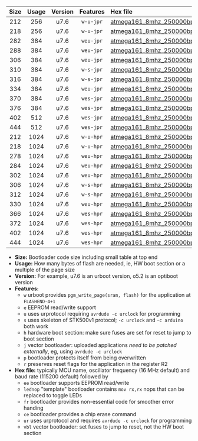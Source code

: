 |Size|Usage|Version|Features|Hex file|
|:-:|:-:|:-:|:-:|:--|
|212|256|u7.6|`w-u-jpr`|[atmega161_8mhz_250000bps_ur_vbl.hex](https://raw.githubusercontent.com/stefanrueger/urboot/main/bootloaders/atmega161/fcpu_8mhz/250000_bps/atmega161_8mhz_250000bps_ur_vbl.hex)|
|218|256|u7.6|`w-u-jpr`|[atmega161_8mhz_250000bps_lednop_ur_vbl.hex](https://raw.githubusercontent.com/stefanrueger/urboot/main/bootloaders/atmega161/fcpu_8mhz/250000_bps/atmega161_8mhz_250000bps_lednop_ur_vbl.hex)|
|282|384|u7.6|`weu-jpr`|[atmega161_8mhz_250000bps_ee_ur_vbl.hex](https://raw.githubusercontent.com/stefanrueger/urboot/main/bootloaders/atmega161/fcpu_8mhz/250000_bps/atmega161_8mhz_250000bps_ee_ur_vbl.hex)|
|288|384|u7.6|`weu-jpr`|[atmega161_8mhz_250000bps_ee_lednop_ur_vbl.hex](https://raw.githubusercontent.com/stefanrueger/urboot/main/bootloaders/atmega161/fcpu_8mhz/250000_bps/atmega161_8mhz_250000bps_ee_lednop_ur_vbl.hex)|
|306|384|u7.6|`weu-jpr`|[atmega161_8mhz_250000bps_ee_lednop_fr_ur_vbl.hex](https://raw.githubusercontent.com/stefanrueger/urboot/main/bootloaders/atmega161/fcpu_8mhz/250000_bps/atmega161_8mhz_250000bps_ee_lednop_fr_ur_vbl.hex)|
|310|384|u7.6|`w-s-jpr`|[atmega161_8mhz_250000bps_vbl.hex](https://raw.githubusercontent.com/stefanrueger/urboot/main/bootloaders/atmega161/fcpu_8mhz/250000_bps/atmega161_8mhz_250000bps_vbl.hex)|
|316|384|u7.6|`w-s-jpr`|[atmega161_8mhz_250000bps_lednop_vbl.hex](https://raw.githubusercontent.com/stefanrueger/urboot/main/bootloaders/atmega161/fcpu_8mhz/250000_bps/atmega161_8mhz_250000bps_lednop_vbl.hex)|
|334|384|u7.6|`weu-jpr`|[atmega161_8mhz_250000bps_ee_lednop_fr_ce_ur_vbl.hex](https://raw.githubusercontent.com/stefanrueger/urboot/main/bootloaders/atmega161/fcpu_8mhz/250000_bps/atmega161_8mhz_250000bps_ee_lednop_fr_ce_ur_vbl.hex)|
|370|384|u7.6|`wes-jpr`|[atmega161_8mhz_250000bps_ee_vbl.hex](https://raw.githubusercontent.com/stefanrueger/urboot/main/bootloaders/atmega161/fcpu_8mhz/250000_bps/atmega161_8mhz_250000bps_ee_vbl.hex)|
|376|384|u7.6|`wes-jpr`|[atmega161_8mhz_250000bps_ee_lednop_vbl.hex](https://raw.githubusercontent.com/stefanrueger/urboot/main/bootloaders/atmega161/fcpu_8mhz/250000_bps/atmega161_8mhz_250000bps_ee_lednop_vbl.hex)|
|402|512|u7.6|`wes-jpr`|[atmega161_8mhz_250000bps_ee_lednop_fr_vbl.hex](https://raw.githubusercontent.com/stefanrueger/urboot/main/bootloaders/atmega161/fcpu_8mhz/250000_bps/atmega161_8mhz_250000bps_ee_lednop_fr_vbl.hex)|
|444|512|u7.6|`wes-jpr`|[atmega161_8mhz_250000bps_ee_lednop_fr_ce_vbl.hex](https://raw.githubusercontent.com/stefanrueger/urboot/main/bootloaders/atmega161/fcpu_8mhz/250000_bps/atmega161_8mhz_250000bps_ee_lednop_fr_ce_vbl.hex)|
|212|1024|u7.6|`w-u-hpr`|[atmega161_8mhz_250000bps_ur.hex](https://raw.githubusercontent.com/stefanrueger/urboot/main/bootloaders/atmega161/fcpu_8mhz/250000_bps/atmega161_8mhz_250000bps_ur.hex)|
|218|1024|u7.6|`w-u-hpr`|[atmega161_8mhz_250000bps_lednop_ur.hex](https://raw.githubusercontent.com/stefanrueger/urboot/main/bootloaders/atmega161/fcpu_8mhz/250000_bps/atmega161_8mhz_250000bps_lednop_ur.hex)|
|278|1024|u7.6|`weu-hpr`|[atmega161_8mhz_250000bps_ee_ur.hex](https://raw.githubusercontent.com/stefanrueger/urboot/main/bootloaders/atmega161/fcpu_8mhz/250000_bps/atmega161_8mhz_250000bps_ee_ur.hex)|
|284|1024|u7.6|`weu-hpr`|[atmega161_8mhz_250000bps_ee_lednop_ur.hex](https://raw.githubusercontent.com/stefanrueger/urboot/main/bootloaders/atmega161/fcpu_8mhz/250000_bps/atmega161_8mhz_250000bps_ee_lednop_ur.hex)|
|302|1024|u7.6|`weu-hpr`|[atmega161_8mhz_250000bps_ee_lednop_fr_ur.hex](https://raw.githubusercontent.com/stefanrueger/urboot/main/bootloaders/atmega161/fcpu_8mhz/250000_bps/atmega161_8mhz_250000bps_ee_lednop_fr_ur.hex)|
|306|1024|u7.6|`w-s-hpr`|[atmega161_8mhz_250000bps.hex](https://raw.githubusercontent.com/stefanrueger/urboot/main/bootloaders/atmega161/fcpu_8mhz/250000_bps/atmega161_8mhz_250000bps.hex)|
|312|1024|u7.6|`w-s-hpr`|[atmega161_8mhz_250000bps_lednop.hex](https://raw.githubusercontent.com/stefanrueger/urboot/main/bootloaders/atmega161/fcpu_8mhz/250000_bps/atmega161_8mhz_250000bps_lednop.hex)|
|330|1024|u7.6|`weu-hpr`|[atmega161_8mhz_250000bps_ee_lednop_fr_ce_ur.hex](https://raw.githubusercontent.com/stefanrueger/urboot/main/bootloaders/atmega161/fcpu_8mhz/250000_bps/atmega161_8mhz_250000bps_ee_lednop_fr_ce_ur.hex)|
|366|1024|u7.6|`wes-hpr`|[atmega161_8mhz_250000bps_ee.hex](https://raw.githubusercontent.com/stefanrueger/urboot/main/bootloaders/atmega161/fcpu_8mhz/250000_bps/atmega161_8mhz_250000bps_ee.hex)|
|372|1024|u7.6|`wes-hpr`|[atmega161_8mhz_250000bps_ee_lednop.hex](https://raw.githubusercontent.com/stefanrueger/urboot/main/bootloaders/atmega161/fcpu_8mhz/250000_bps/atmega161_8mhz_250000bps_ee_lednop.hex)|
|402|1024|u7.6|`wes-hpr`|[atmega161_8mhz_250000bps_ee_lednop_fr.hex](https://raw.githubusercontent.com/stefanrueger/urboot/main/bootloaders/atmega161/fcpu_8mhz/250000_bps/atmega161_8mhz_250000bps_ee_lednop_fr.hex)|
|444|1024|u7.6|`wes-hpr`|[atmega161_8mhz_250000bps_ee_lednop_fr_ce.hex](https://raw.githubusercontent.com/stefanrueger/urboot/main/bootloaders/atmega161/fcpu_8mhz/250000_bps/atmega161_8mhz_250000bps_ee_lednop_fr_ce.hex)|

- **Size:** Bootloader code size including small table at top end
- **Usage:** How many bytes of flash are needed, ie, HW boot section or a multiple of the page size
- **Version:** For example, u7.6 is an urboot version, o5.2 is an optiboot version
- **Features:**
  + `w` urboot provides `pgm_write_page(sram, flash)` for the application at `FLASHEND-4+1`
  + `e` EEPROM read/write support
  + `u` uses urprotocol requiring `avrdude -c urclock` for programming
  + `s` uses skeleton of STK500v1 protocol; `-c urclock` and `-c arduino` both work
  + `h` hardware boot section: make sure fuses are set for reset to jump to boot section
  + `j` vector bootloader: uploaded applications *need to be patched externally*, eg, using `avrdude -c urclock`
  + `p` bootloader protects itself from being overwritten
  + `r` preserves reset flags for the application in the register R2
- **Hex file:** typically MCU name, oscillator frequency (16 MHz default) and baud rate (115200 default) followed by
  + `ee` bootloader supports EEPROM read/write
  + `lednop` "template" bootloader contains `mov rx,rx` nops that can be replaced to toggle LEDs
  + `fr` bootloader provides non-essential code for smoother error handing
  + `ce` bootloader provides a chip erase command
  + `ur` uses urprotocol and requires `avrdude -c urclock` for programming
  + `vbl` vector bootloader: set fuses to jump to reset, not the HW boot section
